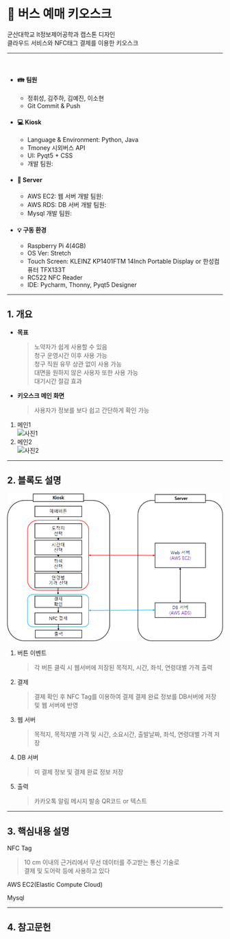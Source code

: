 # :bus: 버스 예매 키오스크

군산대학교 It정보제어공학과 캡스톤 디자인  
클라우드 서비스와 NFC태그 결제를 이용한 키오스크

---


 </br>

* #### :family: 팀원
  * 정휘성, 김주하, 김예진, 이소현
  * Git Commit & Push
   
* #### 💻 Kiosk
  * Language & Environment: Python, Java
  * Tmoney 시외버스 API 
  * UI: Pyqt5 + CSS   
  * 개발 팀원:
  
* #### :file_folder: Server
  * AWS EC2: 웹 서버 개발 팀원:  
  * AWS RDS: DB 서버 개발 팀원: 
  * Mysql 개발 팀원:
  
* #### 💡 구동 환경
  * Raspberry Pi 4(4GB)
  * OS Ver: Stretch 
  * Touch Screen: KLEINZ KP1401FTM 14Inch Portable Display or 한성컴퓨터 TFX133T
  * RC522 NFC Reader
  * IDE: Pycharm, Thonny, Pyqt5 Designer  

  
---





<!-------------------------------------------------------------Part 1------------------------------------------------------------------------------------------>
## 1. 개요

 * **목표**
     > 노약자가 쉽게 사용할 수 있음  
     > 청구 운영시간 이후 사용 가능  
     > 청구 직원 유무 상관 없이 사용 가능   
     > 대면을 원하지 않은 사용자 또한 사용 가능   
     > 대기시간 절감 효과  
 
 * **키오스크 메인 화면**
     > 사용자가 정보를 보다 쉽고 간단하게 확인 가능
 1. 메인1 \
    ![사진1]()
 1. 메인2 \
    ![사진2]()
  

 ---

 <!-------------------------------------------------------------Part 2------------------------------------------------------------------------------------------>
 ## 2. 블록도 설명
 <center>
     <img src="Readme_src/블록.png" alt="블록도">
 </center>

 1. 버튼 이벤트
     > 각 버튼 클릭 시 웹서버에 저장된 목적지, 시간, 좌석, 연령대별 가격 출력   

 2. 결제
     >  결제 확인 후 NFC Tag를 이용하여 결제
     >  결제 완료 정보를 DB서버에 저장 및 웹 서버에 반영
     
 3. 웹 서버
     >  목적지, 목적지별 가격 및 시간, 소요시간, 출발날짜, 좌석, 연령대별 가격 저장

 4. DB 서버
     > 미 결제 정보 및 결제 완료 정보 저장
 
 5. 출력
     > 카카오톡 알림 메시지 발송
     > QR코드 or 텍스트
 

 ---
 <!-------------------------------------------------------------Part 3------------------------------------------------------------------------------------------>
 ## 3. 핵심내용 설명

 NFC Tag   
 > 10 cm 이내의 근거리에서 무선 데이터를 주고받는 통신 기술로  
 > 결제 및 도어락 등에 사용하고 있다
 
 AWS EC2(Elastic Compute Cloud)
 >

 Mysql
 >

 ---
 
 <!-------------------------------------------------------------Part 4------------------------------------------------------------------------------------------>
 ## 4. 참고문헌

 
